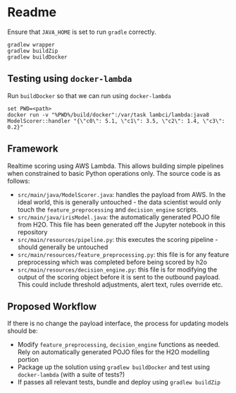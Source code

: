 # Readme

Ensure that `JAVA_HOME` is set to run `gradle` correctly.

```
gradlew wrapper
gradlew buildZip
gradlew buildDocker
```

Testing using `docker-lambda`
-----------------------------

Run `buildDocker` so that we can run using `docker-lambda`

```
set PWD=<path>
docker run -v "%PWD%/build/docker":/var/task lambci/lambda:java8 ModelScorer::handler "{\"c0\": 5.1, \"c1\": 3.5, \"c2\": 1.4, \"c3\": 0.2}"
```

Framework
---------

Realtime scoring using AWS Lambda. This allows building simple pipelines when constrained to basic Python operations only. The source code is as follows:

*  `src/main/java/ModelScorer.java`: handles the payload from AWS. In the ideal world, this is generally untouched - the data scientist would only touch the `feature_preprocessing` and `decision_engine` scripts.
*  `src/main/java/irisModel.java`: the automatically generated POJO file from H2O. This file has been generated off the Jupyter notebook in this repository
*  `src/main/resources/pipeline.py`: this executes the scoring pipeline - should generally be untouched
*  `src/main/resources/feature_preprocessing.py`: this file is for any feature preprocessing which was completed before being scored by h2o
*  `src/main/resources/decision_engine.py`: this file is for modifying the output of the scoring object before it is sent to the outbound payload. This could include threshold adjustments, alert text, rules override etc.

Proposed Workflow
-----------------

If there is no change the payload interface, the process for updating models should be:

*  Modify `feature_preprocessing`, `decision_engine` functions as needed. Rely on automatically generated POJO files for the H2O modelling portion
*  Package up the solution using `gradlew buildDocker` and test using `docker-lambda` (with a suite of tests?)
*  If passes all relevant tests, bundle and deploy using `gradlew buildZip`



